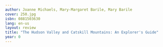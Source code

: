 ```yaml
---
author: Joanne Michaels, Mary-Margaret Barile, Mary Barile
cover: 250.jpg
isbn: 0881503630
lang: en-us
layout: review
title: "The Hudson Valley and Catskill Mountains: An Explorer's Guide"
year: 0
---
```

